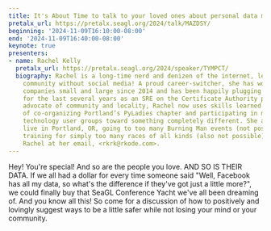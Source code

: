 ```yaml
---
title: It's About Time to talk to your loved ones about personal data management
pretalx_url: https://pretalx.seagl.org/2024/talk/MAZDSY/
beginning: '2024-11-09T16:10:00-08:00'
end: '2024-11-09T16:40:00-08:00'
keynote: true
presenters:
- name: Rachel Kelly
  pretalx_url: https://pretalx.seagl.org/2024/speaker/TYMPCT/
  biography: Rachel is a long-time nerd and denizen of the internet, learning to form
    community without social media! A proud career-switcher, she has worked for tech
    companies small and large since 2014 and has been happily plugging away at Fastly
    for the last several years as an SRE on the Certificate Authority project. A staunch
    advocate of community and locality, Rachel now uses skills learned from many years
    of co-organizing Portland’s PyLadies chapter and participating in many community-oriented
    technology user groups toward something completely different. She and her partner
    live in Portland, OR, going to too many Burning Man events (not possible) and
    training for simply too many races of all kinds (also not possible). You can reach
    Rachel at her email, <rkrk@rkode.com>.
---
```


Hey! You're special! And so are the people you love. AND SO IS THEIR DATA. If we all had a dollar for every time someone said "Well, Facebook has all my data, so what's the difference if they've got just a little more?", we could finally buy that SeaGL Conference Yacht we've all been dreaming of. And you know all this! So come for a discussion of how to positively and lovingly suggest ways to be a little safer while not losing your mind or your community.
